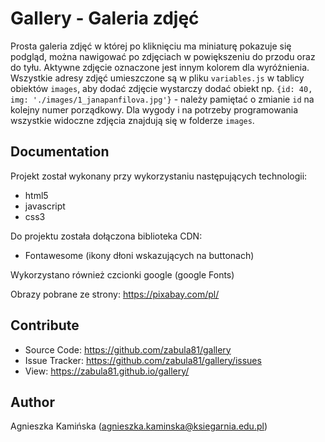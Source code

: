 # Gallery - Galeria zdjęć

Prosta galeria zdjęć w której po kliknięciu ma miniaturę pokazuje się podgląd, można nawigować po zdjęciach w powiększeniu do przodu oraz do tyłu. Aktywne zdjęcie oznaczone jest innym kolorem dla wyróżnienia. Wszystkie adresy zdjęć umieszczone są w pliku `variables.js` w tablicy obiektów `images`,
aby dodać zdjęcie wystarczy dodać obiekt np. `{id: 40, img: './images/1_janapanfilova.jpg'}` - należy pamiętać o zmianie `id` na kolejny numer porządkowy. Dla wygody i na potrzeby programowania wszystkie widoczne zdjęcia znajdują się w folderze `images`.

## Documentation
Projekt został wykonany przy wykorzystaniu następujących technologii:
* html5
* javascript
* css3 

Do projektu została dołączona biblioteka CDN:
* Fontawesome (ikony dłoni wskazujących na buttonach)

Wykorzystano również czcionki google (google Fonts)

Obrazy pobrane ze strony: https://pixabay.com/pl/

## Contribute

* Source Code: https://github.com/zabula81/gallery
* Issue Tracker: https://github.com/zabula81/gallery/issues
* View: https://zabula81.github.io/gallery/

## Author
Agnieszka Kamińska (agnieszka.kaminska@ksiegarnia.edu.pl)